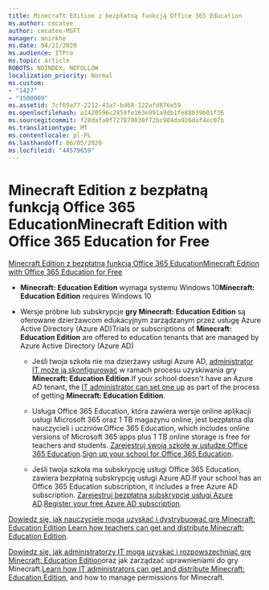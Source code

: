 ```yaml
---
title: Minecraft Edition z bezpłatną funkcją Office 365 Education
ms.author: cmcatee
author: cmcatee-MSFT
manager: mnirkhe
ms.date: 04/21/2020
ms.audience: ITPro
ms.topic: article
ROBOTS: NOINDEX, NOFOLLOW
localization_priority: Normal
ms.custom:
- "1427"
- "1500009"
ms.assetid: 7cf69a77-2212-43a7-bd68-122afd876e59
ms.openlocfilehash: a1420596c2859fe163e991a9db1fe88039b01f36
ms.sourcegitcommit: f28dafa0f727870038f72bc904da926daf4ec07b
ms.translationtype: MT
ms.contentlocale: pl-PL
ms.lasthandoff: 06/05/2020
ms.locfileid: "44579659"
---
```

# <a name="minecraft-edition-with-office-365-education-for-free"></a><span data-ttu-id="ee478-102">Minecraft Edition z bezpłatną funkcją Office 365 Education</span><span class="sxs-lookup"><span data-stu-id="ee478-102">Minecraft Edition with Office 365 Education for Free</span></span>

[<span data-ttu-id="ee478-103">Minecraft Edition z bezpłatną funkcją Office 365 Education</span><span class="sxs-lookup"><span data-stu-id="ee478-103">Minecraft Edition with Office 365 Education for Free</span></span>](https://docs.microsoft.com/education/windows/get-minecraft-for-education)
  
- <span data-ttu-id="ee478-104">**Minecraft: Education Edition** wymaga systemu Windows 10</span><span class="sxs-lookup"><span data-stu-id="ee478-104">**Minecraft: Education Edition** requires Windows 10</span></span>

- <span data-ttu-id="ee478-105">Wersje próbne lub subskrypcje **gry Minecraft: Education Edition** są oferowane dzierżawcom edukacyjnym zarządzanym przez usługę Azure Active Directory (Azure AD)</span><span class="sxs-lookup"><span data-stu-id="ee478-105">Trials or subscriptions of **Minecraft: Education Edition** are offered to education tenants that are managed by Azure Active Directory (Azure AD)</span></span>

  - <span data-ttu-id="ee478-106">Jeśli twoja szkoła nie ma dzierżawy usługi Azure AD, [administrator IT może ją skonfigurować](https://docs.microsoft.com/education/windows/school-get-minecraft) w ramach procesu uzyskiwania gry **Minecraft: Education Edition**.</span><span class="sxs-lookup"><span data-stu-id="ee478-106">If your school doesn't have an Azure AD tenant, the [IT administrator can set one up](https://docs.microsoft.com/education/windows/school-get-minecraft) as part of the process of getting **Minecraft: Education Edition**.</span></span>

  - <span data-ttu-id="ee478-107">Usługa Office 365 Education, która zawiera wersje online aplikacji usługi Microsoft 365 oraz 1 TB magazynu online, jest bezpłatna dla nauczycieli i uczniów.</span><span class="sxs-lookup"><span data-stu-id="ee478-107">Office 365 Education, which includes online versions of Microsoft 365 apps plus 1 TB online storage is free for teachers and students.</span></span> <span data-ttu-id="ee478-108">[Zarejestruj swoją szkołę w usłudze Office 365 Education](https://products.office.com/academic/office-365-education-plan).</span><span class="sxs-lookup"><span data-stu-id="ee478-108">[Sign up your school for Office 365 Education](https://products.office.com/academic/office-365-education-plan).</span></span>

  - <span data-ttu-id="ee478-109">Jeśli twoja szkoła ma subskrypcję usługi Office 365 Education, zawiera bezpłatną subskrypcję usługi Azure AD.</span><span class="sxs-lookup"><span data-stu-id="ee478-109">If your school has an Office 365 Education subscription, it includes a free Azure AD subscription.</span></span> <span data-ttu-id="ee478-110">[Zarejestruj bezpłatną subskrypcję usługi Azure AD](https://msdn.microsoft.com/library/windows/hardware/mt703369%28v=vs.85%29.aspx).</span><span class="sxs-lookup"><span data-stu-id="ee478-110">[Register your free Azure AD subscription](https://msdn.microsoft.com/library/windows/hardware/mt703369%28v=vs.85%29.aspx).</span></span>

<span data-ttu-id="ee478-111">[Dowiedz się, jak nauczyciele mogą uzyskać i dystrybuować grę Minecraft: Education Edition](https://docs.microsoft.com/education/windows/teacher-get-minecraft).</span><span class="sxs-lookup"><span data-stu-id="ee478-111">[Learn how teachers can get and distribute Minecraft: Education Edition](https://docs.microsoft.com/education/windows/teacher-get-minecraft).</span></span>
  
<span data-ttu-id="ee478-112">[Dowiedz się, jak administratorzy IT mogą uzyskać i rozpowszechniać grę Minecraft: Education Edition](https://docs.microsoft.com/education/windows/school-get-minecraft)oraz jak zarządzać uprawnieniami do gry Minecraft.</span><span class="sxs-lookup"><span data-stu-id="ee478-112">[Learn how IT administrators can get and distribute Minecraft: Education Edition](https://docs.microsoft.com/education/windows/school-get-minecraft), and how to manage permissions for Minecraft.</span></span>
